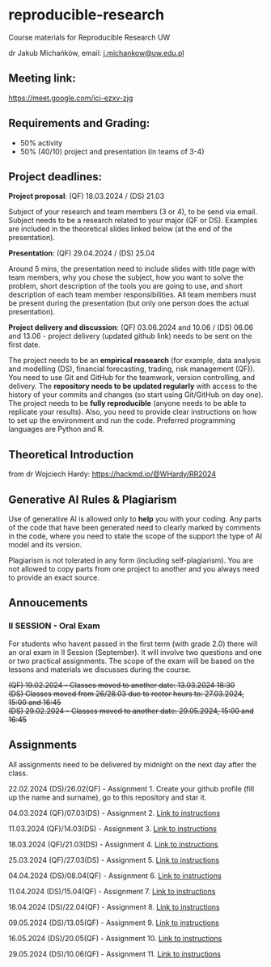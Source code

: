 # reproducible-research
Course materials for Reproducible Research UW

dr Jakub Michańków, email: j.michankow@uw.edu.pl

## Meeting link: 

https://meet.google.com/ici-ezxv-zjg

## Requirements and Grading: 

- 50% activity
- 50% (40/10) project and presentation (in teams of 3-4)

## Project deadlines: 

**Project proposal**: (QF) 18.03.2024 / (DS) 21.03
  
 Subject of your research and team members (3 or 4), to be send via email. Subject needs to be a research related to your major (QF or DS). Examples are included in the theoretical slides linked below (at the end of the presentation).

**Presentation**: (QF) 29.04.2024 / (DS) 25.04

Around 5 mins, the presentation need to include slides with title page with team members, why you chose the subject, how you want to solve the problem, short description of the tools you are going to use, and short description of each team member responsibilities. All team members must be present during the presentation (but only one person does the actual presentation).

**Project delivery and discussion**: (QF) 03.06.2024 and 10.06  / (DS) 06.06 and 13.06 - project delivery (updated github link) needs to be sent on the first date.

The project needs to be an **empirical reasearch** (for example, data analysis and modelling (DS), financial forecasting, trading, risk management (QF)). You need to use Git and GitHub for the teamwork, version controlling, and delivery. The **repository needs to be updated regularly** with access to the history of your commits and changes (so start using Git/GitHub on day one). The project needs to be **fully reproducible** (anyone needs to be able to replicate your results). Also, you need to provide clear instructions on how to set up the environment and run the code. Preferred programming languages are Python and R.


## Theoretical Introduction 

from dr Wojciech Hardy: https://hackmd.io/@WHardy/RR2024

## Generative AI Rules & Plagiarism

Use of generative AI is allowed only to **help** you with your coding. Any parts of the code that have been generated need to clearly marked by comments in the code, where you need to state the scope of the support the type of AI model and its version.

Plagiarism is not tolerated in any form (including self-plagiarism). You are not allowed to copy parts from one project to another and you always need to provide an exact source.


## Annoucements

### II SESSION - Oral Exam
For students who havent passed in the first term (with grade 2.0) there will an oral exam in II Session (September). It will involve two questions and one or two practical assignments. The scope of the exam will be based on the lessons and materials we discusses during the course.

~~(QF) 19.02.2024 - Classes moved to another date: 13.03.2024 18:30~~ \
~~(DS) Classes moved from 26/28.03 due to rector hours to: 27.03.2024, 15:00 and 16:45~~ \
~~(DS) 29.02.2024 - Classes moved to another date: 29.05.2024, 15:00 and 16:45~~ 



## Assignments

All assignments need to be delivered by midnight on the next day after the class.

22.02.2024 (DS)/26.02(QF) - Assignment 1. Create your github profile (fill up the name and surname), go to this repository and star it.

04.03.2024 (QF)/07.03(DS) - Assignment 2. [ Link to instructions](https://github.com/glowform/reproducible-research/blob/main/Assignments/RR_assignment_2.md)

11.03.2024 (QF)/14.03(DS) - Assignment 3. [ Link to instructions](https://github.com/glowform/reproducible-research/blob/main/Assignments/RR_assignment_3.md)

18.03.2024 (QF)/21.03(DS) - Assignment 4. [ Link to instructions](https://github.com/glowform/reproducible-research/blob/main/Assignments/RR_assignment_4.md)

25.03.2024 (QF)/27.03(DS) - Assignment 5. [ Link to instructions](https://github.com/glowform/reproducible-research/blob/main/Assignments/RR_assignment_5.md)

04.04.2024 (DS)/08.04(QF) - Assignment 6. [ Link to instructions](https://github.com/glowform/reproducible-research/blob/main/Assignments/RR_assignment_6.md)

11.04.2024 (DS)/15.04(QF) - Assignment 7. [ Link to instructions](https://github.com/glowform/reproducible-research/blob/main/Assignments/RR_assignment_7.md)

18.04.2024 (DS)/22.04(QF) - Assignment 8. [ Link to instructions](https://github.com/glowform/reproducible-research/blob/main/Assignments/RR_assignment_8.md)

09.05.2024 (DS)/13.05(QF) - Assignment 9. [ Link to instructions](https://github.com/glowform/reproducible-research/blob/main/Assignments/RR_assignment_9.md)

16.05.2024 (DS)/20.05(QF) - Assignment 10. [ Link to instructions](https://github.com/glowform/reproducible-research/tree/main/Assignments/RR_10_Metaanalysis)

29.05.2024 (DS)/10.06(QF) - Assignment 11. [ Link to instructions](https://github.com/glowform/reproducible-research/tree/main/Assignments/RR_11_Reproducible%20Environments)

